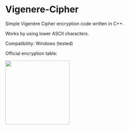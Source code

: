 # Vigenere-Cipher

Simple Vigenère Cipher encryption code written in C++.

Works by using lower ASCII characters.

Compatibility: Windows (tested)

Official encryption table:

<img src="https://user-images.githubusercontent.com/84773603/119476083-042ba500-bd4e-11eb-879a-bd9b9e0edd69.png)" align="left" width="200">

